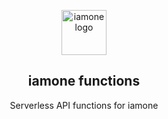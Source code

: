 <p align="center"><a href="https://iamone.link"><img width="72" src="https://static.iamone.link/icons/android-chrome-192x192.png" alt="iamone logo"></a></p>
<h2 align="center">iamone functions</h2>
<p align="center">Serverless API functions for iamone</p>
